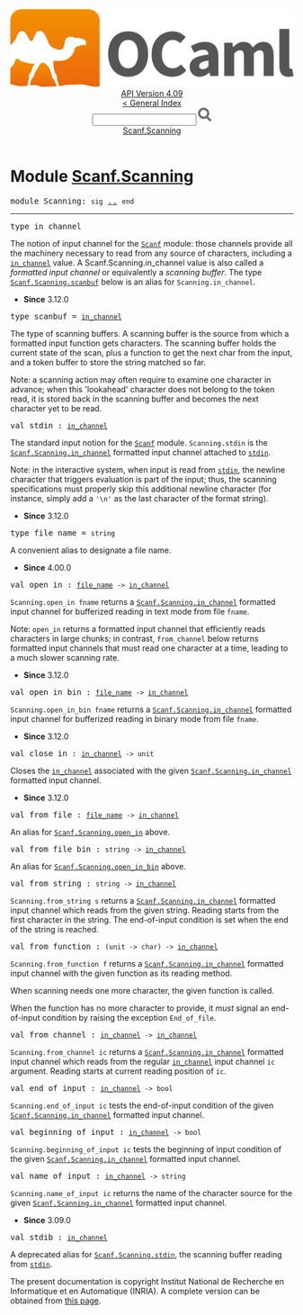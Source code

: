 <!-- ((! set title API !)) ((! set documentation !)) ((! set api !)) ((! set nobreadcrumb !)) -->
<div class="api"><header><nav class="toc brand"><a class="brand" href="https://ocaml.org/"><img src="colour-logo-gray.svg" class="svg" alt="OCaml"></a></nav><nav class="toc"><div class="toc_version"><a href="/docs" id="version-select">API Version 4.09</a></div><a href="index.html">&lt; General Index</a><div class="api_search"><input type="text" name="apisearch" id="api_search" oninput="mySearch(false);" onkeypress="this.oninput();" onclick="this.oninput();" onpaste="this.oninput();">
<img src="search_icon.svg" alt="Search" class="svg" onclick="mySearch(false)"></div>
<div id="search_results"></div><div class="toc_title"><a href="#top">Scanf.Scanning</a></div><ul></ul></nav></header>

<h1>Module <a href="type_Scanf.Scanning.html">Scanf.Scanning</a></h1>

<pre><span id="MODULEScanning"><span class="keyword">module</span> Scanning</span>: <code class="code"><span class="keyword">sig</span></code> <a href="Scanf.Scanning.html">..</a> <code class="code"><span class="keyword">end</span></code></pre><hr width="100%">

<pre><span id="TYPEin_channel"><span class="keyword">type</span> <code class="type"></code>in_channel</span> </pre>
<div class="info ">
<div class="info-desc">
<p>The notion of input channel for the <a href="Scanf.html"><code class="code"><span class="constructor">Scanf</span></code></a> module:
   those channels provide all the machinery necessary to read from any source
   of characters, including a <a href="Stdlib.html#TYPEin_channel"><code class="code">in_channel</code></a> value.
   A Scanf.Scanning.in_channel value is also called a <i>formatted input
   channel</i> or equivalently a <i>scanning buffer</i>.
   The type <a href="Scanf.Scanning.html#TYPEscanbuf"><code class="code"><span class="constructor">Scanf</span>.<span class="constructor">Scanning</span>.scanbuf</code></a> below is an alias for <code class="code"><span class="constructor">Scanning</span>.in_channel</code>.</p>
</div>
<ul class="info-attributes">
<li><b>Since</b> 3.12.0</li>
</ul>
</div>


<pre><span id="TYPEscanbuf"><span class="keyword">type</span> <code class="type"></code>scanbuf</span> = <code class="type"><a href="Scanf.Scanning.html#TYPEin_channel">in_channel</a></code> </pre>
<div class="info ">
<div class="info-desc">
<p>The type of scanning buffers. A scanning buffer is the source from which a
    formatted input function gets characters. The scanning buffer holds the
    current state of the scan, plus a function to get the next char from the
    input, and a token buffer to store the string matched so far.</p>

<p>Note: a scanning action may often require to examine one character in
    advance; when this 'lookahead' character does not belong to the token
    read, it is stored back in the scanning buffer and becomes the next
    character yet to be read.</p>
</div>
</div>


<pre><span id="VALstdin"><span class="keyword">val</span> stdin</span> : <code class="type"><a href="Scanf.Scanning.html#TYPEin_channel">in_channel</a></code></pre><div class="info ">
<div class="info-desc">
<p>The standard input notion for the <a href="Scanf.html"><code class="code"><span class="constructor">Scanf</span></code></a> module.
    <code class="code"><span class="constructor">Scanning</span>.stdin</code> is the <a href="Scanf.Scanning.html#TYPEin_channel"><code class="code"><span class="constructor">Scanf</span>.<span class="constructor">Scanning</span>.in_channel</code></a> formatted input channel
    attached to <a href="Stdlib.html#VALstdin"><code class="code">stdin</code></a>.</p>

<p>Note: in the interactive system, when input is read from
    <a href="Stdlib.html#VALstdin"><code class="code">stdin</code></a>, the newline character that triggers evaluation is
    part of the input; thus, the scanning specifications must properly skip
    this additional newline character (for instance, simply add a <code class="code"><span class="string">'\n'</span></code> as
    the last character of the format string).</p>
</div>
<ul class="info-attributes">
<li><b>Since</b> 3.12.0</li>
</ul>
</div>

<pre><span id="TYPEfile_name"><span class="keyword">type</span> <code class="type"></code>file_name</span> = <code class="type">string</code> </pre>
<div class="info ">
<div class="info-desc">
<p>A convenient alias to designate a file name.</p>
</div>
<ul class="info-attributes">
<li><b>Since</b> 4.00.0</li>
</ul>
</div>


<pre><span id="VALopen_in"><span class="keyword">val</span> open_in</span> : <code class="type"><a href="Scanf.Scanning.html#TYPEfile_name">file_name</a> -&gt; <a href="Scanf.Scanning.html#TYPEin_channel">in_channel</a></code></pre><div class="info ">
<div class="info-desc">
<p><code class="code"><span class="constructor">Scanning</span>.open_in&nbsp;fname</code> returns a <a href="Scanf.Scanning.html#TYPEin_channel"><code class="code"><span class="constructor">Scanf</span>.<span class="constructor">Scanning</span>.in_channel</code></a> formatted input
    channel for bufferized reading in text mode from file <code class="code">fname</code>.</p>

<p>Note:
    <code class="code">open_in</code> returns a formatted input channel that efficiently reads
    characters in large chunks; in contrast, <code class="code">from_channel</code> below returns
    formatted input channels that must read one character at a time, leading
    to a much slower scanning rate.</p>
</div>
<ul class="info-attributes">
<li><b>Since</b> 3.12.0</li>
</ul>
</div>

<pre><span id="VALopen_in_bin"><span class="keyword">val</span> open_in_bin</span> : <code class="type"><a href="Scanf.Scanning.html#TYPEfile_name">file_name</a> -&gt; <a href="Scanf.Scanning.html#TYPEin_channel">in_channel</a></code></pre><div class="info ">
<div class="info-desc">
<p><code class="code"><span class="constructor">Scanning</span>.open_in_bin&nbsp;fname</code> returns a <a href="Scanf.Scanning.html#TYPEin_channel"><code class="code"><span class="constructor">Scanf</span>.<span class="constructor">Scanning</span>.in_channel</code></a> formatted
    input channel for bufferized reading in binary mode from file <code class="code">fname</code>.</p>
</div>
<ul class="info-attributes">
<li><b>Since</b> 3.12.0</li>
</ul>
</div>

<pre><span id="VALclose_in"><span class="keyword">val</span> close_in</span> : <code class="type"><a href="Scanf.Scanning.html#TYPEin_channel">in_channel</a> -&gt; unit</code></pre><div class="info ">
<div class="info-desc">
<p>Closes the <a href="Stdlib.html#TYPEin_channel"><code class="code">in_channel</code></a> associated with the given
  <a href="Scanf.Scanning.html#TYPEin_channel"><code class="code"><span class="constructor">Scanf</span>.<span class="constructor">Scanning</span>.in_channel</code></a> formatted input channel.</p>
</div>
<ul class="info-attributes">
<li><b>Since</b> 3.12.0</li>
</ul>
</div>

<pre><span id="VALfrom_file"><span class="keyword">val</span> from_file</span> : <code class="type"><a href="Scanf.Scanning.html#TYPEfile_name">file_name</a> -&gt; <a href="Scanf.Scanning.html#TYPEin_channel">in_channel</a></code></pre><div class="info ">
<div class="info-desc">
<p>An alias for <a href="Scanf.Scanning.html#VALopen_in"><code class="code"><span class="constructor">Scanf</span>.<span class="constructor">Scanning</span>.open_in</code></a> above.</p>
</div>
</div>

<pre><span id="VALfrom_file_bin"><span class="keyword">val</span> from_file_bin</span> : <code class="type">string -&gt; <a href="Scanf.Scanning.html#TYPEin_channel">in_channel</a></code></pre><div class="info ">
<div class="info-desc">
<p>An alias for <a href="Scanf.Scanning.html#VALopen_in_bin"><code class="code"><span class="constructor">Scanf</span>.<span class="constructor">Scanning</span>.open_in_bin</code></a> above.</p>
</div>
</div>

<pre><span id="VALfrom_string"><span class="keyword">val</span> from_string</span> : <code class="type">string -&gt; <a href="Scanf.Scanning.html#TYPEin_channel">in_channel</a></code></pre><div class="info ">
<div class="info-desc">
<p><code class="code"><span class="constructor">Scanning</span>.from_string&nbsp;s</code> returns a <a href="Scanf.Scanning.html#TYPEin_channel"><code class="code"><span class="constructor">Scanf</span>.<span class="constructor">Scanning</span>.in_channel</code></a> formatted
    input channel which reads from the given string.
    Reading starts from the first character in the string.
    The end-of-input condition is set when the end of the string is reached.</p>
</div>
</div>

<pre><span id="VALfrom_function"><span class="keyword">val</span> from_function</span> : <code class="type">(unit -&gt; char) -&gt; <a href="Scanf.Scanning.html#TYPEin_channel">in_channel</a></code></pre><div class="info ">
<div class="info-desc">
<p><code class="code"><span class="constructor">Scanning</span>.from_function&nbsp;f</code> returns a <a href="Scanf.Scanning.html#TYPEin_channel"><code class="code"><span class="constructor">Scanf</span>.<span class="constructor">Scanning</span>.in_channel</code></a> formatted
    input channel with the given function as its reading method.</p>

<p>When scanning needs one more character, the given function is called.</p>

<p>When the function has no more character to provide, it <em>must</em> signal an
    end-of-input condition by raising the exception <code class="code"><span class="constructor">End_of_file</span></code>.</p>
</div>
</div>

<pre><span id="VALfrom_channel"><span class="keyword">val</span> from_channel</span> : <code class="type"><a href="Stdlib.html#TYPEin_channel">in_channel</a> -&gt; <a href="Scanf.Scanning.html#TYPEin_channel">in_channel</a></code></pre><div class="info ">
<div class="info-desc">
<p><code class="code"><span class="constructor">Scanning</span>.from_channel&nbsp;ic</code> returns a <a href="Scanf.Scanning.html#TYPEin_channel"><code class="code"><span class="constructor">Scanf</span>.<span class="constructor">Scanning</span>.in_channel</code></a> formatted
    input channel which reads from the regular <a href="Stdlib.html#TYPEin_channel"><code class="code">in_channel</code></a> input
    channel <code class="code">ic</code> argument.
    Reading starts at current reading position of <code class="code">ic</code>.</p>
</div>
</div>

<pre><span id="VALend_of_input"><span class="keyword">val</span> end_of_input</span> : <code class="type"><a href="Scanf.Scanning.html#TYPEin_channel">in_channel</a> -&gt; bool</code></pre><div class="info ">
<div class="info-desc">
<p><code class="code"><span class="constructor">Scanning</span>.end_of_input&nbsp;ic</code> tests the end-of-input condition of the given
    <a href="Scanf.Scanning.html#TYPEin_channel"><code class="code"><span class="constructor">Scanf</span>.<span class="constructor">Scanning</span>.in_channel</code></a> formatted input channel.</p>
</div>
</div>

<pre><span id="VALbeginning_of_input"><span class="keyword">val</span> beginning_of_input</span> : <code class="type"><a href="Scanf.Scanning.html#TYPEin_channel">in_channel</a> -&gt; bool</code></pre><div class="info ">
<div class="info-desc">
<p><code class="code"><span class="constructor">Scanning</span>.beginning_of_input&nbsp;ic</code> tests the beginning of input condition
    of the given <a href="Scanf.Scanning.html#TYPEin_channel"><code class="code"><span class="constructor">Scanf</span>.<span class="constructor">Scanning</span>.in_channel</code></a> formatted input channel.</p>
</div>
</div>

<pre><span id="VALname_of_input"><span class="keyword">val</span> name_of_input</span> : <code class="type"><a href="Scanf.Scanning.html#TYPEin_channel">in_channel</a> -&gt; string</code></pre><div class="info ">
<div class="info-desc">
<p><code class="code"><span class="constructor">Scanning</span>.name_of_input&nbsp;ic</code> returns the name of the character source
    for the given <a href="Scanf.Scanning.html#TYPEin_channel"><code class="code"><span class="constructor">Scanf</span>.<span class="constructor">Scanning</span>.in_channel</code></a> formatted input channel.</p>
</div>
<ul class="info-attributes">
<li><b>Since</b> 3.09.0</li>
</ul>
</div>

<pre><span id="VALstdib"><span class="keyword">val</span> stdib</span> : <code class="type"><a href="Scanf.Scanning.html#TYPEin_channel">in_channel</a></code></pre><div class="info ">
<div class="info-desc">
<p>A deprecated alias for <a href="Scanf.Scanning.html#VALstdin"><code class="code"><span class="constructor">Scanf</span>.<span class="constructor">Scanning</span>.stdin</code></a>, the scanning buffer reading from
    <a href="Stdlib.html#VALstdin"><code class="code">stdin</code></a>.</p>
</div>
</div>

<div class="copyright">The present documentation is copyright Institut National de Recherche en Informatique et en Automatique (INRIA). A complete version can be obtained from <a href="http://caml.inria.fr/pub/docs/manual-ocaml/">this page</a>.</div></div>